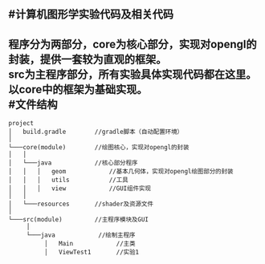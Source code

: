 #计算机图形学实验代码及相关代码
----------
程序分为两部分，core为核心部分，实现对opengl的封装，提供一套较为直观的框架。<br>
src为主程序部分，所有实验具体实现代码都在这里。以core中的框架为基础实现。
<br>
#文件结构
<br>
----------
```
project
│   build.gradle        //gradle脚本（自动配置环境）
│
└───core(module)        //绘图核心，实现对opengl的封装
│   │
│   └───java            //核心部分程序
│   │   │   geom            //基本几何体，实现对opengl绘图部分的封装
│   │   │   utils           //工具
│   │   │   view            //GUI组件实现
│   │
│   └───resources       //shader及资源文件
│
└───src(module)         //主程序模块及GUI
     │
     └───java            //绘制主程序
          │   Main            //主类
          │   ViewTest1       //实验1
```